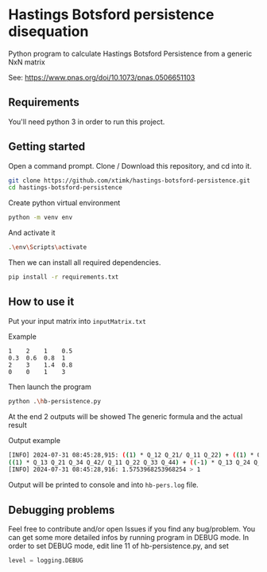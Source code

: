 # Hastings Botsford persistence disequation
Python program to calculate Hastings Botsford Persistence from a generic NxN matrix

See: https://www.pnas.org/doi/10.1073/pnas.0506651103

## Requirements
You'll need python 3 in order to run this project.

## Getting started
Open a command prompt.
Clone / Download this repository, and cd into it.

```bash
git clone https://github.com/xtimk/hastings-botsford-persistence.git
cd hastings-botsford-persistence
```

Create python virtual environment
```bash
python -m venv env
```

And activate it
```bash
.\env\Scripts\activate
```

Then we can install all required dependencies.
```bash
pip install -r requirements.txt
```

## How to use it
Put your input matrix into ```inputMatrix.txt```

Example
```
1    2    1    0.5
0.3  0.6  0.8  1
2    3    1.4  0.8
0    0    1    3
```

Then launch the program
```bash
python .\hb-persistence.py
```

At the end 2 outputs will be showed
The generic formula and the actual result

Output example
```bash
[INFO] 2024-07-31 08:45:28,915: ((1) * Q_12 Q_21/ Q_11 Q_22) + ((1) * Q_13 Q_31/ Q_11 Q_33) + ((1) * Q_14 Q_41/ Q_11 Q_44) + ((1) * Q_23 Q_32/ Q_22 Q_33) + ((1) * Q_24 Q_42/ Q_22 Q_44) + ((1) * Q_34 Q_43/ Q_33 Q_44) + ((1) * Q_12 Q_23 Q_31/ Q_11 Q_22 Q_33) + ((1) * Q_13 Q_21 Q_32/ Q_11 Q_22 Q_33) + ((1) * Q_12 Q_24 Q_41/ Q_11 Q_22 Q_44) + ((1) * Q_14 Q_21 Q_42/ Q_11 Q_22 Q_44) + ((1) * Q_13 Q_34 Q_41/ Q_11 Q_33 Q_44) + ((1) * Q_14 Q_31 Q_43/ Q_11 Q_33 Q_44) + ((1) * Q_23 Q_34 Q_42/ Q_22 Q_33 Q_44) + ((1) * Q_24 Q_32 Q_43/ Q_22 Q_33 Q_44) + ((-1) * Q_12 Q_21 Q_34 Q_43/ Q_11 Q_22 Q_33 Q_44) + ((1) * Q_12 Q_23 Q_34 Q_41/ Q_11 Q_22 Q_33 Q_44) + ((1) * Q_12 Q_24 Q_31 Q_43/ Q_11 Q_22 Q_33 Q_44) + 
((1) * Q_13 Q_21 Q_34 Q_42/ Q_11 Q_22 Q_33 Q_44) + ((-1) * Q_13 Q_24 Q_31 Q_42/ Q_11 Q_22 Q_33 Q_44) + ((1) * Q_13 Q_24 Q_32 Q_41/ Q_11 Q_22 Q_33 Q_44) + ((1) * Q_14 Q_21 Q_32 Q_43/ Q_11 Q_22 Q_33 Q_44) + ((1) * Q_14 Q_23 Q_31 Q_42/ Q_11 Q_22 Q_33 Q_44) + ((-1) * Q_14 Q_23 Q_32 Q_41/ Q_11 Q_22 Q_33 Q_44) > 1
[INFO] 2024-07-31 08:45:28,916: 1.5753968253968254 > 1
```

Output will be printed to console and into ```hb-pers.log``` file.

## Debugging problems
Feel free to contribute and/or open Issues if you find any bug/problem.
You can get some more detailed infos by running program in DEBUG mode. In order to set DEBUG mode, edit line 11 of hb-persistence.py, and set 
```python
level = logging.DEBUG
```
